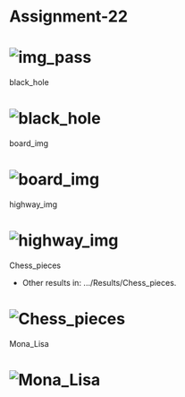 # Assignment-22

# ![img_pass](https://github.com/NahidEbrahimian/Image-Processing-using-OpenCV/blob/main/03-%20Mathematical%20Operations%20on%20Images/Results/img_pass.jpg)

black_hole

# ![black_hole](https://github.com/NahidEbrahimian/Image-Processing-using-OpenCV/blob/main/03-%20Mathematical%20Operations%20on%20Images/Results/black_hole.jpg)

board_img

# ![board_img](https://github.com/NahidEbrahimian/Image-Processing-using-OpenCV/blob/main/03-%20Mathematical%20Operations%20on%20Images/Results/board_img.jpg)

highway_img

# ![highway_img](https://github.com/NahidEbrahimian/Image-Processing-using-OpenCV/blob/main/03-%20Mathematical%20Operations%20on%20Images/Results/highway_img.jpg)

Chess_pieces
- Other results in: .../Results/Chess_pieces.

# ![Chess_pieces](https://github.com/NahidEbrahimian/Image-Processing-using-OpenCV/blob/main/03-%20Mathematical%20Operations%20on%20Images/Results/Chess_pieces/1.jpg)

Mona_Lisa

# ![Mona_Lisa](https://github.com/NahidEbrahimian/Image-Processing-using-OpenCV/blob/main/03-%20Mathematical%20Operations%20on%20Images/Results/Mona_Lisa.jpg)
